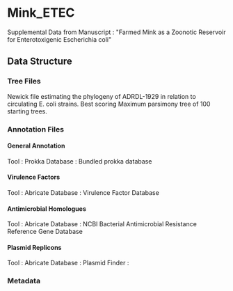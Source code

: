 # Mink_ETEC
Supplemental Data from Manuscript : "Farmed Mink as a Zoonotic Reservoir for Enterotoxigenic Escherichia coli"


## Data Structure

### Tree Files

Newick file estimating the phylogeny of ADRDL-1929 in relation to circulating E. coli strains. Best scoring Maximum parsimony tree of 100 starting trees.

### Annotation Files

#### General Annotation

Tool : Prokka
Database : Bundled prokka database

#### Virulence Factors

Tool : Abricate
Database : Virulence Factor Database

#### Antimicrobial Homologues

Tool : Abricate
Database : NCBI Bacterial Antimicrobial Resistance Reference Gene Database

#### Plasmid Replicons

Tool : Abricate
Database : 
Plasmid Finder : 

### Metadata

